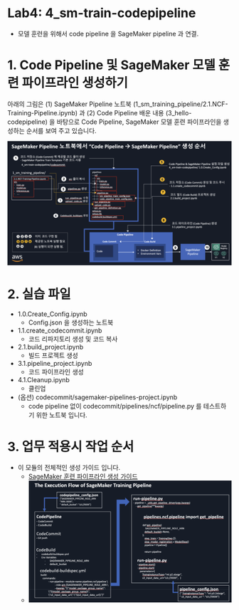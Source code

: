 # Lab4: 4_sm-train-codepipeline
- 모델 훈련을 위해서 code pipeline 을 SageMaker pipeline 과 연결.

# 1. Code Pipeline 및 SageMaker 모델 훈련 파이프라인 생성하기

아래의 그림은 (1) SageMaker Pipeline 노트북 (1_sm_training_pipeline/2.1.NCF-Training-Pipeline.ipynb) 과 (2) Code Pipeline 배운 내용 (3_hello-codepipeline) 을 바탕으로 Code Pipeline, SageMaker 모델 훈련 파이프라인을 생성하는 순서를 보여 주고 있습니다.

![how-to-convert-codepipeline.png](img/how-to-convert-sm-codepipeline.png)

# 2. 실습 파일 

- 1.0.Create_Config.ipynb
    - Config.json 을 생성하는 노트북
- 1.1.create_codecommit.ipynb
    - 코드 리파지토리 생성 및 코드 복사
- 2.1.build_project.ipynb
    - 빌드 프로젝트 생성
- 3.1.pipeline_project.ipynb
    - 코드 파이프라인 생성
- 4.1.Cleanup.ipynb
    - 클린업 
- (옵션) codecommit/sagemaker-pipelines-project.ipynb
    - code pipeline 없이 codecommit/pipelines/ncf/pipeline.py 를 테스트하기 위한 노트북 입니다.
    


# 3. 업무 적용시 작업 순서
- 이 모듈의 전체적인 생성 가이드 입니다.
    - [SageMaker 훈련 파이프라인 생성 가이드](0.0.create-pipeline.py-buildspec.yml.ipynb)
    - ![sm_pipeline_execution_flow.png](img/sm_pipeline_execution_flow.png)

